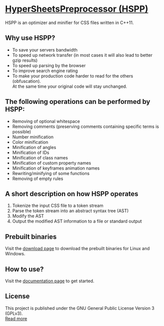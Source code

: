 # [HyperSheetsPreprocessor (HSPP)](https://utilizer.de/hspp/)
HSPP is an optimizer and minifier for CSS files written in C++11.

## Why use HSPP?
 * To save your servers bandwidth
 * To speed up network transfer (in most cases it will also lead to better gzip results)
 * To speed up parsing by the browser
 * To improve search engine rating
 * To make your production code harder to read for the others (obfuscation).\
   At the same time your original code will stay unchanged.

## The following operations can be performed by HSPP:
 * Removing of optional whitespace
 * Removing comments (preserving comments containing specific terms is possible)
 * Number minification
 * Color minification
 * Minification of angles
 * Minification of IDs
 * Minification of class names
 * Minification of custom property names
 * Minification of keyframes animation names
 * Rewriting/minifying of some functions
 * Removing of empty rules

## A short description on how HSPP operates
1. Tokenize the input CSS file to a token stream
2. Parse the token stream into an abstract syntax tree (AST)
3. Modify the AST
4. Output the modified AST information to a file or standard output

## Prebuilt binaries
Visit the [download page](https://utilizer.de/hspp/?nav=3) to download
the prebuilt binaries for Linux and Windows.

## How to use?
Visit the [documentation page](https://utilizer.de/hspp/?nav=1) to get started.

## License
This project is published under the GNU General Public License Version 3 (GPLv3).\
[Read more](https://github.com/excurso/hspp/blob/master/LICENSE)
